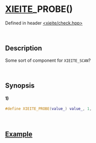 # [XIEITE](../../macros.md)\_PROBE\(\)
Defined in header [<xieite/check.hpp>](../../../include/xieite/check.hpp)

&nbsp;

## Description
Some sort of component for `XIEITE_SCAN`?

&nbsp;

## Synopsis
#### 1)
```cpp
#define XIEITE_PROBE(value_) value_, 1,
```

&nbsp;

## [Example](./check.md#Example)
